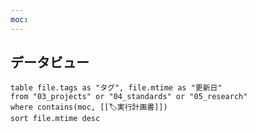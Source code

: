 ```yaml
---
moc:
---
```

## データビュー
```dataview
table file.tags as "タグ", file.mtime as "更新日"
from "03_projects" or "04_standards" or "05_research"
where contains(moc, [[🏷️実行計画書]])
sort file.mtime desc
```



